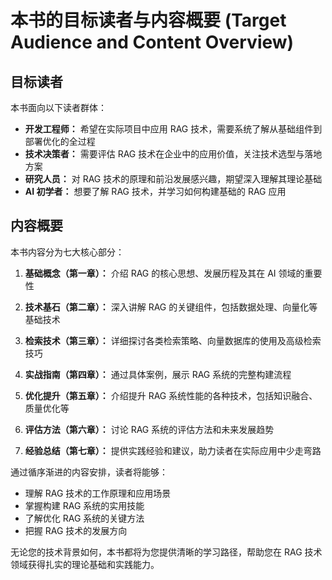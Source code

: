 # 本书的目标读者与内容概要 (Target Audience and Content Overview)

## 目标读者

本书面向以下读者群体：

- **开发工程师：** 希望在实际项目中应用 RAG 技术，需要系统了解从基础组件到部署优化的全过程
- **技术决策者：** 需要评估 RAG 技术在企业中的应用价值，关注技术选型与落地方案
- **研究人员：** 对 RAG 技术的原理和前沿发展感兴趣，期望深入理解其理论基础
- **AI 初学者：** 想要了解 RAG 技术，并学习如何构建基础的 RAG 应用

## 内容概要

本书内容分为七大核心部分：

1. **基础概念（第一章）：** 介绍 RAG 的核心思想、发展历程及其在 AI 领域的重要性

2. **技术基石（第二章）：** 深入讲解 RAG 的关键组件，包括数据处理、向量化等基础技术

3. **检索技术（第三章）：** 详细探讨各类检索策略、向量数据库的使用及高级检索技巧

4. **实战指南（第四章）：** 通过具体案例，展示 RAG 系统的完整构建流程

5. **优化提升（第五章）：** 介绍提升 RAG 系统性能的各种技术，包括知识融合、质量优化等

6. **评估方法（第六章）：** 讨论 RAG 系统的评估方法和未来发展趋势

7. **经验总结（第七章）：** 提供实践经验和建议，助力读者在实际应用中少走弯路

通过循序渐进的内容安排，读者将能够：
- 理解 RAG 技术的工作原理和应用场景
- 掌握构建 RAG 系统的实用技能
- 了解优化 RAG 系统的关键方法
- 把握 RAG 技术的发展方向

无论您的技术背景如何，本书都将为您提供清晰的学习路径，帮助您在 RAG 技术领域获得扎实的理论基础和实践能力。

